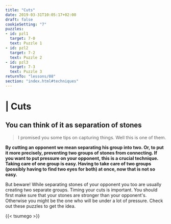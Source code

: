 ```yaml
---
title: "Cuts"
date: 2019-03-31T10:05:17+02:00
draft: false
cookieSetting: "7"
puzzles:
- id: pzl1
  target: 7-0
  text: Puzzle 1
- id: pzl2
  target: 7-2
  text: Puzzle 2
- id: pzl3
  target: 7-3
  text: Puzzle 3
returnTo: "lessons/08"
section: "index.html#techniques"
---
```


# | Cuts
## You can think of it as separation of stones

> I promised you some tips on capturing things. Well this is one of them.

**By cutting an opponent we mean separating his group into two. Or, to put it more precisely, preventing two groups of stones from connecting. If you want to put pressure on your opponent, this is a crucial technique. Taking care of one group is easy. Having to take care of two groups (possibly having to find two eyes for both) at once, now that is not so easy.**

But beware! While separating stones of your opponent you too are usually creating two separate groups. Timing your cuts is important. You should first make sure that your stones are stronger than your opponent's. Otherwise you might be the one who will be under a lot of pressure. Check out these puzzles to get the idea. 

{{< tsumego >}}